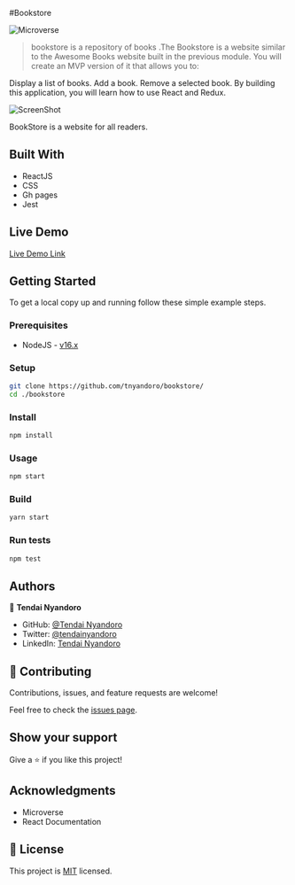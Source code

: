 #Bookstore 

![Microverse](https://img.shields.io/badge/Microverse-blueviolet)

> bookstore is a repository of books .The Bookstore is a website similar to the Awesome Books website built in the previous module. You will create an MVP version of it that allows you to:

Display a list of books.
Add a book.
Remove a selected book.
By building this application, you will learn how to use React and Redux.

![ScreenShot](https://user-images.githubusercontent.com/30318155/132075734-16e61219-127f-41df-8f2c-b9754873437f.png)

BookStore is a website for all  readers.

## Built With

- ReactJS
- CSS
- Gh pages
- Jest

## Live Demo

[Live Demo Link](https://6132bfda9d12cde7174c9367--brave-wing-850670.netlify.app/)

## Getting Started

To get a local copy up and running follow these simple example steps.

### Prerequisites

- NodeJS - [v16.x](https://nodejs.org/en/)

### Setup

```bash
git clone https://github.com/tnyandoro/bookstore/
cd ./bookstore
```

### Install

```bash
npm install
```

### Usage

```bash
npm start
```

### Build

```bash
yarn start
```

### Run tests

```bash
npm test
```

## Authors

👤 **Tendai Nyandoro**

- GitHub: [@Tendai Nyandoro](https://github.com/tnyandoro)
- Twitter: [@tendainyandoro](https://twitter.com/tendainyandoro)
- LinkedIn: [Tendai Nyandoro](https://www.linkedin.com/in/tendai-nyandoro/)

## 🤝 Contributing

Contributions, issues, and feature requests are welcome!

Feel free to check the [issues page](https://github.com/tnyandoro/bookstore/issues/).

## Show your support

Give a ⭐️ if you like this project!

## Acknowledgments

- Microverse
- React Documentation

## 📝 License

This project is [MIT](./MIT.md) licensed.